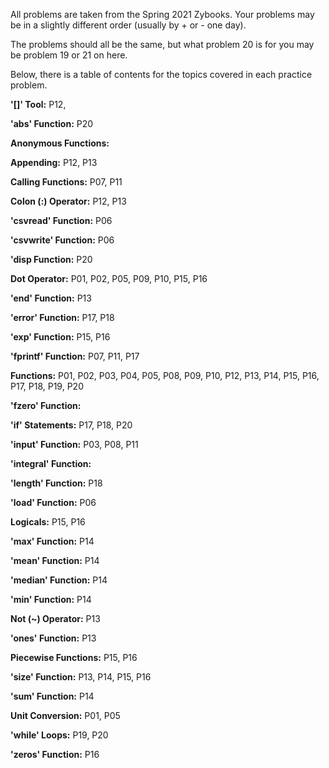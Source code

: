 All problems are taken from the Spring 2021 Zybooks. Your problems may be in a slightly different order (usually by + or - one day).

The problems should all be the same, but what problem 20 is for you may be problem 19 or 21 on here.

Below, there is a table of contents for the topics covered in each practice problem.

**'[]' Tool:**
P12, 

**'abs' Function:**
P20

**Anonymous Functions:**


**Appending:**
P12, P13

**Calling Functions:**
P07, P11

**Colon (:) Operator:**
P12, P13

**'csvread' Function:**
P06

**'csvwrite' Function:**
P06

**'disp Function:**
P20

**Dot Operator:**
P01, P02, P05, P09, P10, P15, P16

**'end' Function:**
P13

**'error' Function:**
P17, P18

**'exp' Function:**
P15, P16

**'fprintf' Function:**
P07, P11, P17

**Functions:**
P01, P02, P03, P04, P05, P08, P09, P10, P12, P13, P14, P15, P16, P17, P18, P19, P20


**'fzero' Function:**


**'if' Statements:**
P17, P18, P20

**'input' Function:**
P03, P08, P11

**'integral' Function:**


**'length' Function:**
P18

**'load' Function:**
P06

**Logicals:**
P15, P16

**'max' Function:**
P14

**'mean' Function:**
P14

**'median' Function:**
P14

**'min' Function:**
P14

**Not (~) Operator:**
P13

**'ones' Function:**
P13

**Piecewise Functions:**
P15, P16

**'size' Function:**
P13, P14, P15, P16

**'sum' Function:**
P14

**Unit Conversion:**
P01, P05

**'while' Loops:**
P19, P20

**'zeros' Function:**
P16
